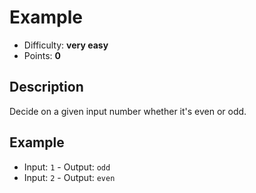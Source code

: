 # Example
- Difficulty: **very easy**
- Points: **0**

## Description
Decide on a given input number whether it's even or odd.

## Example
 - Input: `1` - Output: `odd`
 - Input: `2` - Output: `even`
